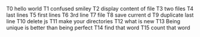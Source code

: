 T0 hello world  T1 confused smiley T2 display content of file T3 two files T4 last lines T5 first lines T6 3rd line T7 file T8 save current d T9 duplicate last line T10 delete js T11 make your directories T12 what is new T13 Being unique is better than being perfect T14 find that word T15 count that word
